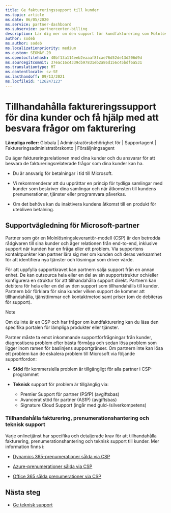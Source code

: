 ```yaml
---
title: Ge faktureringssupport till kunder
ms.topic: article
ms.date: 06/05/2020
ms.service: partner-dashboard
ms.subservice: partnercenter-billing
description: Lär dig mer om den support för kundfakturering som Molnlösningsleverantör partner i CSP-programmet. Det här stödet omfattar att äga kundfaktureringsrelationen och besvara faktureringsfrågor.
author: sodeb
ms.author: sodeb
ms.localizationpriority: medium
ms.custom: SEOMAY.20
ms.openlocfilehash: 40bf13a114eeb2eaaaf8fcae76d52de13d206d9d
ms.sourcegitcommit: 37eac16c4339cb97831eb2a86d156c45bdf6a531
ms.translationtype: MT
ms.contentlocale: sv-SE
ms.lasthandoff: 09/13/2021
ms.locfileid: "126247123"
---
```

# <a name="provide-billing-support-for-your-customers-and-help-answer-their-billing-questions"></a>Tillhandahålla faktureringssupport för dina kunder och få hjälp med att besvara frågor om fakturering


**Lämpliga roller:** Globala | Administratörsbehörighet för | Supportagent | Faktureringsadministratörskonto | Försäljningsagent

Du äger faktureringsrelationen med dina kunder och du ansvarar för att besvara de faktureringsrelaterade frågor som dina kunder kan ha.

- Du är ansvarig för betalningar i tid till Microsoft.

- Vi rekommenderar att du upprättar en princip för tydliga samlingar med kunder som beskriver dina samlingar och när åtkomsten till kundens prenumerationer, tjänster eller programvara påverkas.

- Om det behövs kan du inaktivera kundens åtkomst till en produkt för utebliven betalning.

## <a name="microsoft-partner-support-guidance"></a>Supportvägledning för Microsoft-partner

Partner som gör en Molnlösningsleverantör-modell (CSP) är den betrodda rådgivaren till sina kunder och äger relationen från end-to-end, inklusive support när kunden har en fråga eller ett problem. Via supportens kontaktpunkter kan partner lära sig mer om kunden och deras verksamhet för att identifiera nya tjänster och lösningar som driver värde.

För att uppfylla supportkravet kan partnern sälja support från en annan enhet. De kan outsourca hela eller en del av sin supportstruktur och/eller konfigurera en struktur för att tillhandahålla support direkt.  Partnern kan debitera för hela eller en del av den support som tillhandahålls till kunder. Partnern bör förklara för sina kunder vilken support de kommer att tillhandahålla, tjänsttimmar och kontaktmetod samt priser (om de debiteras för support). 

>[!Note]
>Om du inte är en CSP och har frågor om kundfakturering kan du läsa den specifika portalen för lämpliga produkter eller tjänster.

Partner måste ta emot inkommande supportförfrågningar från kunder, diagnostisera problem efter bästa förmåga och sedan lösa problem som ligger inom ramen för baslinjens supportgränser. Om partnern inte kan lösa ett problem kan de eskalera problem till Microsoft via följande supportfordon:

- **Stöd** för kommersiella problem är tillgängligt för alla partner i CSP-programmet

- **Teknisk** support för problem är tillgänglig via:

  - Premier Support för partner (PSfP) (avgiftsbas)
  - Avancerat stöd för partner (ASfP) (avgiftsbas)
  - Signature Cloud Support (ingår med guld-/silverkompetens)

### <a name="providing-billing-subscription-management-and-technical-support"></a>Tillhandahålla fakturering, prenumerationshantering och teknisk support 

Varje onlinetjänst har specifika och detaljerade krav för att tillhandahålla fakturering, prenumerationshantering och teknisk support till kunder. Mer information finns i:

- [Dynamics 365-prenumerationer sålda via CSP](https://www.microsoftpartnercommunity.com/t5/CSP/Microsoft-Partner-Support-Guidance/m-p/5262#M30)

- [Azure-prenumerationer sålda via CSP](https://www.microsoftpartnercommunity.com/t5/CSP/Microsoft-Partner-Support-Guidance/m-p/5263#M31)

- [Office 365 sålda prenumerationer via CSP](https://www.microsoftpartnercommunity.com/t5/CSP/Microsoft-Partner-Support-Guidance/m-p/5264#M32)
 
## <a name="next-steps"></a>Nästa steg

- [Ge teknisk support](provide-technical-support.md)